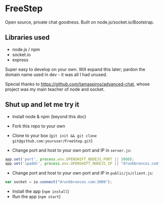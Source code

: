 # FreeStep

Open source, private chat goodness. Built on node.js/socket.io/Bootstrap.

## Libraries used
<ul>
  <li>node.js / npm</li>
  <li>socket.io</li>
  <li>express</li>
</ul>

Super easy to develop on your own. Will expand this later; pardon the domain name used in dev - it was all I had unused.

Special thanks to https://github.com/tamaspiros/advanced-chat, whose project was my main teacher of node and socket.

## Shut up and let me try it

* Install node & npm (beyond this doc)
* Fork this repo to your own
* Clone to your box (`git init && git clone git@github.com:youruser/FreeStep.git`)

* Change port and host to your own port and IP in `server.js`:
```js
app.set('port', process.env.OPENSHIFT_NODEJS_PORT || 3000);
app.set('ipaddr', process.env.OPENSHIFT_NODEJS_IP || "drunkbroncos.com");
```
* Change port and host to your own port and IP in `public/js/client.js`:
```js
var socket = io.connect("drunkbroncos.com:3000");
```
* Install the app (`npm install`)
* Run the app (`npm start`)
